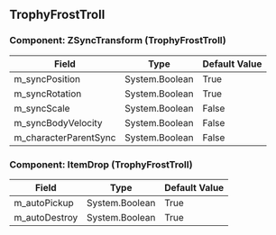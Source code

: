 ## TrophyFrostTroll

### Component: ZSyncTransform (TrophyFrostTroll)

|Field|Type|Default Value|
|-----|----|-------------|
|m_syncPosition|System.Boolean|True|
|m_syncRotation|System.Boolean|True|
|m_syncScale|System.Boolean|False|
|m_syncBodyVelocity|System.Boolean|False|
|m_characterParentSync|System.Boolean|False|

### Component: ItemDrop (TrophyFrostTroll)

|Field|Type|Default Value|
|-----|----|-------------|
|m_autoPickup|System.Boolean|True|
|m_autoDestroy|System.Boolean|True|

